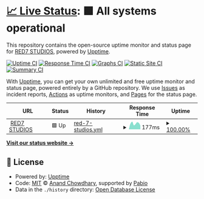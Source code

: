 # [📈 Live Status](https://status.redsevenstudios.com): <!--live status--> **🟩 All systems operational**

This repository contains the open-source uptime monitor and status page for [RED7 STUDIOS](https://redsevenstudios.com), powered by [Upptime](https://github.com/upptime/upptime).

[![Uptime CI](https://github.com/RED7STUDIOS/status/workflows/Uptime%20CI/badge.svg)](https://github.com/RED7STUDIOS/status/actions?query=workflow%3A%22Uptime+CI%22)
[![Response Time CI](https://github.com/RED7STUDIOS/status/workflows/Response%20Time%20CI/badge.svg)](https://github.com/RED7STUDIOS/status/actions?query=workflow%3A%22Response+Time+CI%22)
[![Graphs CI](https://github.com/RED7STUDIOS/status/workflows/Graphs%20CI/badge.svg)](https://github.com/RED7STUDIOS/status/actions?query=workflow%3A%22Graphs+CI%22)
[![Static Site CI](https://github.com/RED7STUDIOS/status/workflows/Static%20Site%20CI/badge.svg)](https://github.com/RED7STUDIOS/status/actions?query=workflow%3A%22Static+Site+CI%22)
[![Summary CI](https://github.com/RED7STUDIOS/status/workflows/Summary%20CI/badge.svg)](https://github.com/RED7STUDIOS/status/actions?query=workflow%3A%22Summary+CI%22)

With [Upptime](https://upptime.js.org), you can get your own unlimited and free uptime monitor and status page, powered entirely by a GitHub repository. We use [Issues](https://github.com/RED7STUDIOS/status/issues) as incident reports, [Actions](https://github.com/RED7STUDIOS/status/actions) as uptime monitors, and [Pages](https://status.redsevenstudios.com) for the status page.

<!--start: status pages-->
<!-- This summary is generated by Upptime (https://github.com/upptime/upptime) -->
<!-- Do not edit this manually, your changes will be overwritten -->
<!-- prettier-ignore -->
| URL | Status | History | Response Time | Uptime |
| --- | ------ | ------- | ------------- | ------ |
| <img alt="" src="https://icons.duckduckgo.com/ip3/redsevenstudios.com.ico" height="13"> [RED7 STUDIOS](https://redsevenstudios.com) | 🟩 Up | [red-7-studios.yml](https://github.com/RED7STUDIOS/status/commits/HEAD/history/red-7-studios.yml) | <details><summary><img alt="Response time graph" src="./graphs/red-7-studios/response-time-week.png" height="20"> 177ms</summary><br><a href="https://status.redsevenstudios.com/history/red-7-studios"><img alt="Response time 1243" src="https://img.shields.io/endpoint?url=https%3A%2F%2Fraw.githubusercontent.com%2FRED7STUDIOS%2Fstatus%2FHEAD%2Fapi%2Fred-7-studios%2Fresponse-time.json"></a><br><a href="https://status.redsevenstudios.com/history/red-7-studios"><img alt="24-hour response time 137" src="https://img.shields.io/endpoint?url=https%3A%2F%2Fraw.githubusercontent.com%2FRED7STUDIOS%2Fstatus%2FHEAD%2Fapi%2Fred-7-studios%2Fresponse-time-day.json"></a><br><a href="https://status.redsevenstudios.com/history/red-7-studios"><img alt="7-day response time 177" src="https://img.shields.io/endpoint?url=https%3A%2F%2Fraw.githubusercontent.com%2FRED7STUDIOS%2Fstatus%2FHEAD%2Fapi%2Fred-7-studios%2Fresponse-time-week.json"></a><br><a href="https://status.redsevenstudios.com/history/red-7-studios"><img alt="30-day response time 181" src="https://img.shields.io/endpoint?url=https%3A%2F%2Fraw.githubusercontent.com%2FRED7STUDIOS%2Fstatus%2FHEAD%2Fapi%2Fred-7-studios%2Fresponse-time-month.json"></a><br><a href="https://status.redsevenstudios.com/history/red-7-studios"><img alt="1-year response time 1243" src="https://img.shields.io/endpoint?url=https%3A%2F%2Fraw.githubusercontent.com%2FRED7STUDIOS%2Fstatus%2FHEAD%2Fapi%2Fred-7-studios%2Fresponse-time-year.json"></a></details> | <details><summary><a href="https://status.redsevenstudios.com/history/red-7-studios">100.00%</a></summary><a href="https://status.redsevenstudios.com/history/red-7-studios"><img alt="All-time uptime 96.94%" src="https://img.shields.io/endpoint?url=https%3A%2F%2Fraw.githubusercontent.com%2FRED7STUDIOS%2Fstatus%2FHEAD%2Fapi%2Fred-7-studios%2Fuptime.json"></a><br><a href="https://status.redsevenstudios.com/history/red-7-studios"><img alt="24-hour uptime 100.00%" src="https://img.shields.io/endpoint?url=https%3A%2F%2Fraw.githubusercontent.com%2FRED7STUDIOS%2Fstatus%2FHEAD%2Fapi%2Fred-7-studios%2Fuptime-day.json"></a><br><a href="https://status.redsevenstudios.com/history/red-7-studios"><img alt="7-day uptime 100.00%" src="https://img.shields.io/endpoint?url=https%3A%2F%2Fraw.githubusercontent.com%2FRED7STUDIOS%2Fstatus%2FHEAD%2Fapi%2Fred-7-studios%2Fuptime-week.json"></a><br><a href="https://status.redsevenstudios.com/history/red-7-studios"><img alt="30-day uptime 100.00%" src="https://img.shields.io/endpoint?url=https%3A%2F%2Fraw.githubusercontent.com%2FRED7STUDIOS%2Fstatus%2FHEAD%2Fapi%2Fred-7-studios%2Fuptime-month.json"></a><br><a href="https://status.redsevenstudios.com/history/red-7-studios"><img alt="1-year uptime 96.94%" src="https://img.shields.io/endpoint?url=https%3A%2F%2Fraw.githubusercontent.com%2FRED7STUDIOS%2Fstatus%2FHEAD%2Fapi%2Fred-7-studios%2Fuptime-year.json"></a></details>

<!--end: status pages-->

[**Visit our status website →**](https://status.redsevenstudios.com)

## 📄 License

- Powered by: [Upptime](https://github.com/upptime/upptime)
- Code: [MIT](./LICENSE) © [Anand Chowdhary](https://anandchowdhary.com), supported by [Pabio](https://pabio.com)
- Data in the `./history` directory: [Open Database License](https://opendatacommons.org/licenses/odbl/1-0/)
